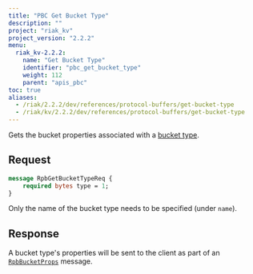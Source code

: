 ```yaml
---
title: "PBC Get Bucket Type"
description: ""
project: "riak_kv"
project_version: "2.2.2"
menu:
  riak_kv-2.2.2:
    name: "Get Bucket Type"
    identifier: "pbc_get_bucket_type"
    weight: 112
    parent: "apis_pbc"
toc: true
aliases:
  - /riak/2.2.2/dev/references/protocol-buffers/get-bucket-type
  - /riak/kv/2.2.2/dev/references/protocol-buffers/get-bucket-type
---
```


Gets the bucket properties associated with a [bucket type](/riak/kv/2.2.2/using/cluster-operations/bucket-types).

## Request

```protobuf
message RpbGetBucketTypeReq {
    required bytes type = 1;
}
```

Only the name of the bucket type needs to be specified (under `name`).

## Response

A bucket type's properties will be sent to the client as part of an
[`RpbBucketProps`](/riak/kv/2.2.2/developing/api/protocol-buffers/get-bucket-props) message.
